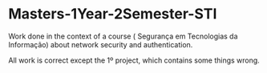# Masters-1Year-2Semester-STI

Work done in the context of a course ( Segurança em Tecnologias da Informação) about network security and authentication.

All work is correct except the 1º project, which contains some things wrong.
